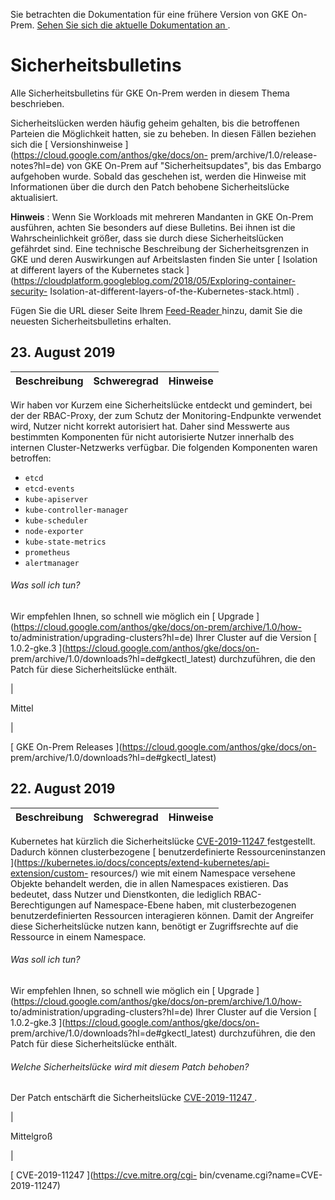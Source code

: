 Sie betrachten die Dokumentation für eine frühere Version von GKE On-Prem. [
Sehen Sie sich die aktuelle Dokumentation an
](https://cloud.google.com/anthos/gke/docs/on-prem/?hl=de) .

#  Sicherheitsbulletins

Alle Sicherheitsbulletins für GKE On-Prem werden in diesem Thema beschrieben.

Sicherheitslücken werden häufig geheim gehalten, bis die betroffenen Parteien
die Möglichkeit hatten, sie zu beheben. In diesen Fällen beziehen sich die [
Versionshinweise ](https://cloud.google.com/anthos/gke/docs/on-
prem/archive/1.0/release-notes?hl=de) von GKE On-Prem auf
"Sicherheitsupdates", bis das Embargo aufgehoben wurde. Sobald das geschehen
ist, werden die Hinweise mit Informationen über die durch den Patch behobene
Sicherheitslücke aktualisiert.

**Hinweis** : Wenn Sie Workloads mit mehreren Mandanten in GKE On-Prem
ausführen, achten Sie besonders auf diese Bulletins. Bei ihnen ist die
Wahrscheinlichkeit größer, dass sie durch diese Sicherheitslücken gefährdet
sind. Eine technische Beschreibung der Sicherheitsgrenzen in GKE und deren
Auswirkungen auf Arbeitslasten finden Sie unter [ Isolation at different
layers of the Kubernetes stack
](https://cloudplatform.googleblog.com/2018/05/Exploring-container-security-
Isolation-at-different-layers-of-the-Kubernetes-stack.html) .

Fügen Sie die URL dieser Seite Ihrem [ Feed-Reader
](https://wikipedia.org/wiki/Comparison_of_feed_aggregators) hinzu, damit Sie
die neuesten Sicherheitsbulletins erhalten.

##  23\. August 2019

Beschreibung  |  Schweregrad  |  Hinweise  
---|---|---  
  
Wir haben vor Kurzem eine Sicherheitslücke entdeckt und gemindert, bei der der
RBAC-Proxy, der zum Schutz der Monitoring-Endpunkte verwendet wird, Nutzer
nicht korrekt autorisiert hat. Daher sind Messwerte aus bestimmten Komponenten
für nicht autorisierte Nutzer innerhalb des internen Cluster-Netzwerks
verfügbar. Die folgenden Komponenten waren betroffen:

  * ` etcd `
  * ` etcd-events `
  * ` kube-apiserver `
  * ` kube-controller-manager `
  * ` kube-scheduler `
  * ` node-exporter `
  * ` kube-state-metrics `
  * ` prometheus `
  * ` alertmanager `

######  Was soll ich tun?

Wir empfehlen Ihnen, so schnell wie möglich ein [ Upgrade
](https://cloud.google.com/anthos/gke/docs/on-prem/archive/1.0/how-
to/administration/upgrading-clusters?hl=de) Ihrer Cluster auf die Version [
1.0.2-gke.3 ](https://cloud.google.com/anthos/gke/docs/on-
prem/archive/1.0/downloads?hl=de#gkectl_latest) durchzuführen, die den Patch
für diese Sicherheitslücke enthält.

|

Mittel

|

[ GKE On-Prem Releases ](https://cloud.google.com/anthos/gke/docs/on-
prem/archive/1.0/downloads?hl=de#gkectl_latest)  
  
##  22\. August 2019

Beschreibung  |  Schweregrad  |  Hinweise  
---|---|---  
  
Kubernetes hat kürzlich die Sicherheitslücke [ CVE-2019-11247
](https://cve.mitre.org/cgi-bin/cvename.cgi?name=CVE-2019-11247) festgestellt.
Dadurch können clusterbezogene [ benutzerdefinierte Ressourceninstanzen
](https://kubernetes.io/docs/concepts/extend-kubernetes/api-extension/custom-
resources/) wie mit einem Namespace versehene Objekte behandelt werden, die in
allen Namespaces existieren. Das bedeutet, dass Nutzer und Dienstkonten, die
lediglich RBAC-Berechtigungen auf Namespace-Ebene haben, mit clusterbezogenen
benutzerdefinierten Ressourcen interagieren können. Damit der Angreifer diese
Sicherheitslücke nutzen kann, benötigt er Zugriffsrechte auf die Ressource in
einem Namespace.

######  Was soll ich tun?

Wir empfehlen Ihnen, so schnell wie möglich ein [ Upgrade
](https://cloud.google.com/anthos/gke/docs/on-prem/archive/1.0/how-
to/administration/upgrading-clusters?hl=de) Ihrer Cluster auf die Version [
1.0.2-gke.3 ](https://cloud.google.com/anthos/gke/docs/on-
prem/archive/1.0/downloads?hl=de#gkectl_latest) durchzuführen, die den Patch
für diese Sicherheitslücke enthält.

######  Welche Sicherheitslücke wird mit diesem Patch behoben?

Der Patch entschärft die Sicherheitslücke [ CVE-2019-11247
](https://cve.mitre.org/cgi-bin/cvename.cgi?name=CVE-2019-11247) .

|

Mittelgroß

|

[ CVE-2019-11247 ](https://cve.mitre.org/cgi-
bin/cvename.cgi?name=CVE-2019-11247)

